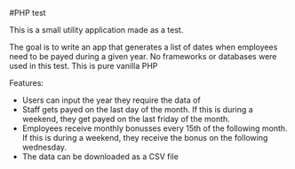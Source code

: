 #PHP test

This is a small utility application made as a test.

The goal is to write an app that generates a list of dates when employees need to be payed during a given year. No frameworks or databases were used in this test. This is pure vanilla PHP

Features:

- Users can input the year they require the data of
- Staff gets payed on the last day of the month. If this is during a weekend, they get payed on the last friday of the month.
- Employees receive monthly bonusses every 15th of the following month. If this is during a weekend, they receive the bonus on the following wednesday.
- The data can be downloaded as a CSV file
